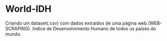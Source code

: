 # World-IDH
Criando um dataset(.csv) com dados extraidos de uma página web.(WEB-SCRAPING).
Indice de Desenvolvimento Humano de todos os países do mundo. 
